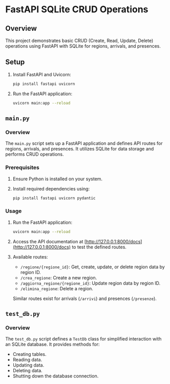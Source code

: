 # FastAPI SQLite CRUD Operations

## Overview

This project demonstrates basic CRUD (Create, Read, Update, Delete) operations using FastAPI with SQLite for regions, arrivals, and presences.

## Setup

1. Install FastAPI and Uvicorn:

    ```bash
    pip install fastapi uvicorn
    ```

2. Run the FastAPI application:

    ```bash
    uvicorn main:app --reload
    ```

## `main.py`

### Overview

The `main.py` script sets up a FastAPI application and defines API routes for regions, arrivals, and presences. It utilizes SQLite for data storage and performs CRUD operations.

### Prerequisites

1. Ensure Python is installed on your system.
2. Install required dependencies using:

    ```bash
    pip install fastapi uvicorn pydantic
    ```

### Usage

1. Run the FastAPI application:

    ```bash
    uvicorn main:app --reload
    ```

2. Access the API documentation at [http://127.0.0.1:8000/docs](http://127.0.0.1:8000/docs) to test the defined routes.

3. Available routes:

    - `/regione/{regione_id}`: Get, create, update, or delete region data by region ID.
    - `/crea_regione`: Create a new region.
    - `/aggiorna_regione/{regione_id}`: Update region data by region ID.
    - `/elimina_regione`: Delete a region.

   Similar routes exist for arrivals (`/arrivi`) and presences (`/presenze`).

## `test_db.py`

### Overview

The `test_db.py` script defines a `TestDb` class for simplified interaction with an SQLite database. It provides methods for:

- Creating tables.
- Reading data.
- Updating data.
- Deleting data.
- Shutting down the database connection.
